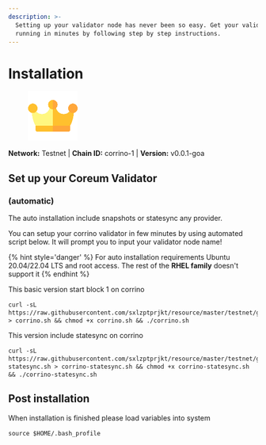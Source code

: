 ```yaml
---
description: >-
  Setting up your validator node has never been so easy. Get your validator
  running in minutes by following step by step instructions.
---
```


# Installation

<figure><img src="../../../.gitbook/assets/corrino.png" alt=""><figcaption></figcaption></figure>

**Network:** Testnet | **Chain ID:** corrino-1 | **Version:** v0.0.1-goa

## Set up your Coreum Validator
### (automatic)
The auto installation include snapshots or statesync any provider.

You can setup your corrino validator in few minutes by using automated script below. It will prompt you to input your validator node name!

{% hint style='danger' %}
For auto installation requirements Ubuntu 20.04/22.04 LTS and root access. The rest of the **RHEL family** doesn't support it
{% endhint %}

This basic version start block 1 on corrino
```
curl -sL https://raw.githubusercontent.com/sxlzptprjkt/resource/master/testnet/goa/corrino/corrino.sh > corrino.sh && chmod +x corrino.sh && ./corrino.sh
```
This version include statesync on corrino
```
curl -sL https://raw.githubusercontent.com/sxlzptprjkt/resource/master/testnet/goa/corrino/corrino-statesync.sh > corrino-statesync.sh && chmod +x corrino-statesync.sh && ./corrino-statesync.sh
```
## Post installation

When installation is finished please load variables into system
```
source $HOME/.bash_profile
```
